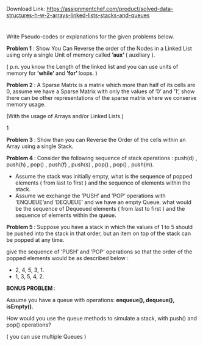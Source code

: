 Download Link: https://assignmentchef.com/product/solved-data-structures-h-w-2-arrays-linked-lists-stacks-and-queues
<br>
<h1></h1>

Write Pseudo-codes or explanations for the given problems below.

<strong>Problem 1 </strong>: Show You Can Reverse the order of the Nodes in a Linked List using only a single Unit of memory called <strong>’aux’ </strong>( auxiliary ).

( p.n. you know the Length of the linked list and you can use units of memory for <strong>’while’ </strong>and <strong>’for’ </strong>loops. )

<strong>Problem 2 </strong>: A Sparse Matrix is a matrix which more than half of its cells are 0, assume we have a Sparse Matrix with only the values of ’0’ and ’1’, show there can be other representations of the sparse matrix where we conserve memory usage.

(With the usage of Arrays and/or Linked Lists.)

1

<strong>Problem 3 </strong>: Show than you can Reverse the Order of the cells within an Array using a single Stack.

<strong>Problem 4 </strong>: Consider the following sequence of stack operations : push(d) , push(h) , pop() , push(f) , push(s) , pop() , pop() , push(m).

<ul>

 <li>Assume the stack was initially empty, what is the sequence of popped elements ( from last to first ) and the sequence of elements within the stack.</li>

 <li>Assume we exchange the ’PUSH’ and ’POP’ operations with ’ENQUEUE’and ’DEQUEUE’ and we have an empty Queue. what would be the sequence of Dequeued elements ( from last to first ) and the sequence of elements within the queue.</li>

</ul>

<strong>Problem 5 </strong>: Suppose you have a stack in which the values of 1 to 5 should be pushed into the stack in that order, but an item on top of the stack can be popped at any time.

give the sequence of ’PUSH’ and ’POP’ operations so that the order of the popped elements would be as described below :

<ul>

 <li>2, 4, 5, 3, 1.</li>

 <li>1, 3, 5, 4, 2.</li>

</ul>

<strong>BONUS PROBLEM </strong>:

Assume you have a queue with operations: <strong>enqueue(), dequeue(), isEmpty()</strong>.

How would you use the queue methods to simulate a stack, with push() and pop() operations?

( you can use multiple Queues )